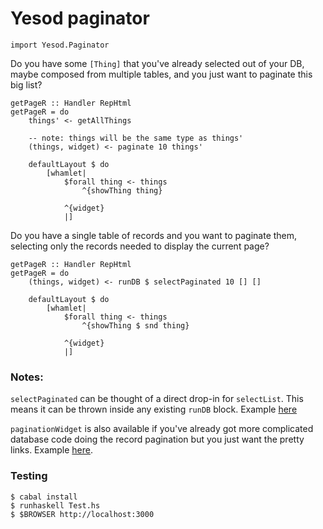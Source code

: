 # Yesod paginator

~~~ { .haskell }
import Yesod.Paginator
~~~

Do you have some `[Thing]` that you've already selected out of your DB, 
maybe composed from multiple tables, and you just want to paginate this 
big list?

~~~ { .haskell }
getPageR :: Handler RepHtml
getPageR = do
    things' <- getAllThings

    -- note: things will be the same type as things'
    (things, widget) <- paginate 10 things'

    defaultLayout $ do
        [whamlet|
            $forall thing <- things
                ^{showThing thing}

            ^{widget}
            |]
~~~

Do you have a single table of records and you want to paginate them, 
selecting only the records needed to display the current page?

~~~ { .haskell }
getPageR :: Handler RepHtml
getPageR = do
    (things, widget) <- runDB $ selectPaginated 10 [] []

    defaultLayout $ do
        [whamlet|
            $forall thing <- things
                ^{showThing $ snd thing}

            ^{widget}
            |]
~~~

### Notes:

`selectPaginated` can be thought of a direct drop-in for `selectList`. 
This means it can be thrown inside any existing `runDB` block. Example 
[here][tags]

[tags]: https://github.com/pbrisbin/devsite/blob/master/Handler/Tags.hs#L17

`paginationWidget` is also available if you've already got more 
complicated database code doing the record pagination but you just want 
the pretty links. Example [here][widget].

[widget]: https://github.com/pbrisbin/renters-reality/blob/master/Helpers/Search.hs#L54

### Testing

~~~
$ cabal install
$ runhaskell Test.hs
$ $BROWSER http://localhost:3000
~~~
